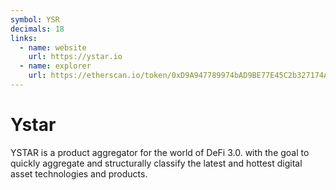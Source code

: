 ```yaml
---
symbol: YSR
decimals: 18
links:
  - name: website
    url: https://ystar.io
  - name: explorer
    url: https://etherscan.io/token/0xD9A947789974bAD9BE77E45C2b327174A9c59D71
---
```


# Ystar

YSTAR is a product aggregator for the world of DeFi 3.0. with the goal to quickly aggregate and structurally classify the latest and hottest digital asset technologies and products.
